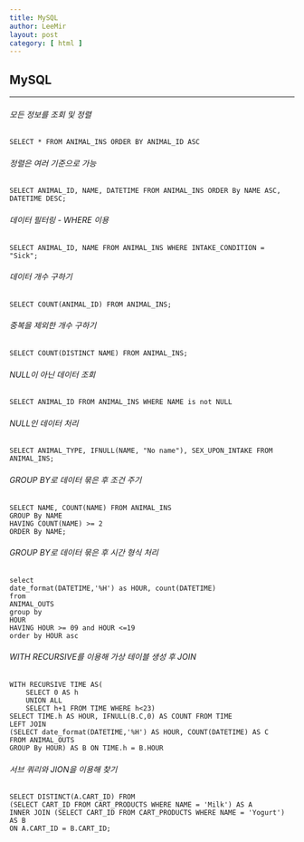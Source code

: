 ```yaml
---
title: MySQL
author: LeeMir
layout: post
category: [ html ]
---
```


## MySQL

- - -

###### 모든 정보를 조회 및 정렬

```mysql
SELECT * FROM ANIMAL_INS ORDER BY ANIMAL_ID ASC
```



###### 정렬은 여러 기준으로 가능

```mysql
SELECT ANIMAL_ID, NAME, DATETIME FROM ANIMAL_INS ORDER By NAME ASC, DATETIME DESC;
```



###### 데이터 필터링 - WHERE 이용

```mysql
SELECT ANIMAL_ID, NAME FROM ANIMAL_INS WHERE INTAKE_CONDITION = "Sick";
```



###### 데이터 개수 구하기

```mysql
SELECT COUNT(ANIMAL_ID) FROM ANIMAL_INS;
```



###### 중복을 제외한 개수 구하기

```mysql
SELECT COUNT(DISTINCT NAME) FROM ANIMAL_INS;
```



###### NULL이 아닌 데이터 조회

```mysql
SELECT ANIMAL_ID FROM ANIMAL_INS WHERE NAME is not NULL
```



###### NULL인 데이터 처리

```mysql
SELECT ANIMAL_TYPE, IFNULL(NAME, "No name"), SEX_UPON_INTAKE FROM ANIMAL_INS;
```



###### GROUP BY로 데이터 묶은 후 조건 주기

```mysql
SELECT NAME, COUNT(NAME) FROM ANIMAL_INS
GROUP By NAME
HAVING COUNT(NAME) >= 2
ORDER By NAME;
```



###### GROUP BY로 데이터 묶은 후 시간 형식 처리

```mysql
select
date_format(DATETIME,'%H') as HOUR, count(DATETIME)
from
ANIMAL_OUTS
group by
HOUR
HAVING HOUR >= 09 and HOUR <=19
order by HOUR asc
```



###### WITH RECURSIVE를 이용해 가상 테이블 생성 후 JOIN

```mysql
WITH RECURSIVE TIME AS(
    SELECT 0 AS h
    UNION ALL
    SELECT h+1 FROM TIME WHERE h<23)
SELECT TIME.h AS HOUR, IFNULL(B.C,0) AS COUNT FROM TIME
LEFT JOIN
(SELECT date_format(DATETIME,'%H') AS HOUR, COUNT(DATETIME) AS C
FROM ANIMAL_OUTS
GROUP By HOUR) AS B ON TIME.h = B.HOUR
```



###### 서브 쿼리와 JION을 이용해 찾기

```mysql
SELECT DISTINCT(A.CART_ID) FROM
(SELECT CART_ID FROM CART_PRODUCTS WHERE NAME = 'Milk') AS A
INNER JOIN (SELECT CART_ID FROM CART_PRODUCTS WHERE NAME = 'Yogurt') AS B
ON A.CART_ID = B.CART_ID;
```

